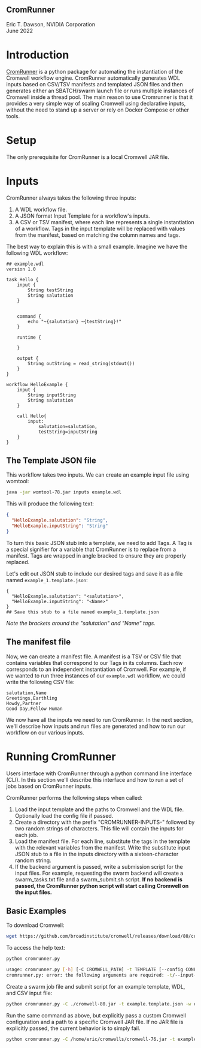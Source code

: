 CromRunner
--------------
Eric T. Dawson, NVIDIA Corporation  
June 2022

# Introduction
[CromRunner](https://github.com/edawson/cromrunner.git) is a python package for automating
the instantiation of the Cromwell workflow engine. CromRunner automatically generates WDL inputs
based on CSV/TSV manifests and templated JSON files and then
generates either an SBATCH/swarm launch file or runs multiple instances of Cromwell
inside a thread pool. The main reason to use Cromrunner is that it provides a very simple
way of scaling Cromwell using declarative inputs, without the need to stand up a server or
rely on Docker Compose or other tools.

# Setup
The only prerequisite for CromRunner is a local Cromwell JAR file.

# Inputs
CromRunner always takes the following three inputs:  
1. A WDL workflow file.
2. A JSON format Input Template for a workflow's inputs.
3. A CSV or TSV manifest, where each line represents a single instantiation of a workflow. Tags
in the input template will be replaced with values from the manifest, based on matching the column names
and tags.

The best way to explain this is with a small example. Imagine we have the following WDL workflow:  

```
## example.wdl
version 1.0

task Hello {
    input {
        String testString
        String salutation
    }


    command {
        echo "~{salutation} ~{testString}!"
    }

    runtime {

    }

    output {
        String outString = read_string(stdout())
    }
}

workflow HelloExample {
    input {
        String inputString
        String salutation
    }

    call Hello{
        input:
            salutation=salutation,
            testString=inputString
    }
}
```

## The Template JSON file
This workflow takes two inputs. We can create an example input file using womtool:  

```bash
java -jar womtool-78.jar inputs example.wdl
```

This will produce the following text:  

```json
{
  "HelloExample.salutation": "String",
  "HelloExample.inputString": "String"
}
```

To turn this basic JSON stub into a template, we need to add Tags. A Tag is a special signifier for a variable
that CromRunner is to replace from a manifest. Tags are wrapped in angle bracked to ensure they are properly replaced.

Let's edit out JSON stub to include our desired tags and save it as a file named `example_1.template.json`:

```
{
  "HelloExample.salutation": "<salutation>",
  "HelloExample.inputString": "<Name>"
}
## Save this stub to a file named example_1.template.json
```

*Note the brackets around the "salutation" and "Name" tags.*


## The manifest file
Now, we can create a manifest file. A manifest is a TSV or CSV file
that contains variables that correspond to our Tags in its columns. Each row
corresponds to an independent instantiation of Cromwell. For example, if we wanted
to run three instances of our `example.wdl` workflow, we could write the following CSV file:

```
salutation,Name
Greetings,Earthling
Howdy,Partner
Good Day,Fellow Human
```

We now have all the inputs we need to run CromRunner. In the next section, we'll describe how inputs and run files are generated and how
to run our workflow on our various inputs.

# Running CromRunner

Users interface with CromRunner through a python command line interface (CLI). In this section we'll describe this interface and how to run a set of jobs based on CromRunner inputs.

CromRunner performs the following steps when called:  
  1. Load the input template and the paths to Cromwell and the WDL file. Optionally load the config file if passed.
  2. Create a directory with the prefix "CROMRUNNER-INPUTS-" followed by two random strings of characters. This file will contain the inputs for each job.
  3. Load the manifest file. For each line, substitute the tags in the template with the relevant variables from the manifest. Write the substitute input JSON stub to a file in the inputs directory with a sixteen-character random string.
  4. If the backend argument is passed, write a submission script for the input files. For example, requesting the swarm backend will create a swarm_tasks.txt file and a swarm_submit.sh script. **If no backend is passed, the CromRunner python script will start calling Cromwell on the input files.**

## Basic Examples

To download Cromwell:

```bash
wget https://github.com/broadinstitute/cromwell/releases/download/80/cromwell-80.jar
```

To access the help text:

```bash
python cromrunner.py 
```

```bash
usage: cromrunner.py [-h] [-C CROMWELL_PATH] -t TEMPLATE [--config CONFIG] -w WDL -i MANIFEST [-d DELIMITER] [-n THREADS] [-B BACKEND]
cromrunner.py: error: the following arguments are required: -t/--input-template, -w/--wdl, -i/--input-manifest
```

Create a swarm job file and submit script for an example template, WDL, and CSV input file:

```bash
python cromrunner.py -C ./cromwell-80.jar -t example.template.json -w example.wdl -i example.manifest.csv -d "," -B swarm
```

Run the same command as above, but explicitly pass a custom Cromwell configuration and a path
to a specific Cromwell JAR file. If no JAR file is explicitly passed, the current behavior is to simply fail.

```bash
python cromrunner.py -C /home/eric/cromwells/cromwell-76.jar -t example.template.json -w example.wdl -i example.manifest.csv -d "," -B swarm --config custom.config.hocon
```

